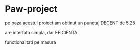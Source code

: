 # Paw-project
pe baza acestui proiect am obtinut un punctaj DECENT de 5,25

are interfata simpla, dar EFICIENTA

functionalitati pe masura

